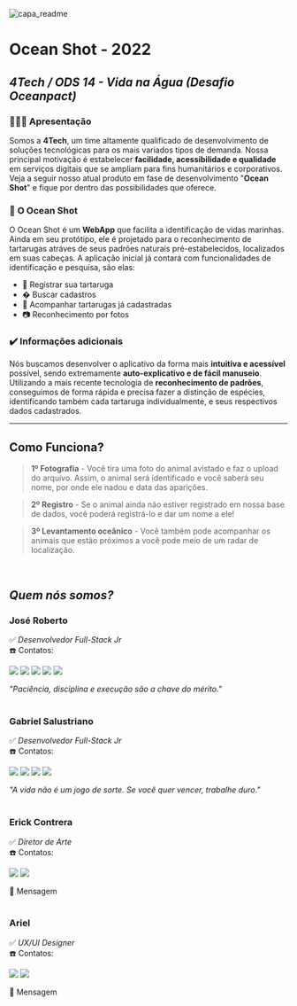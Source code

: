 <!-- [![Open in Visual Studio Code](https://classroom.github.com/assets/open-in-vscode-c66648af7eb3fe8bc4f294546bfd86ef473780cde1dea487d3c4ff354943c9ae.svg)](https://classroom.github.com/online_ide?assignment_repo_id=8362680&assignment_repo_type=AssignmentRepo) -->


![capa_readme](https://user-images.githubusercontent.com/101820369/188287190-e82833cb-8529-43c8-8326-b6068e40bfe9.png)



# **Ocean Shot - 2022**
## *4Tech / ODS 14 - Vida na Água (Desafio Oceanpact)*

### 🙋🏼‍♂️ **Apresentação**

Somos a **4Tech**, um time altamente qualificado de desenvolvimento de soluções tecnológicas para os mais variados tipos de demanda. Nossa principal motivação é estabelecer **facilidade, acessibilidade e qualidade** em serviços digitais que se ampliam para fins humanitários e corporativos. Veja a seguir nosso atual produto em fase de desenvolvimento "**Ocean Shot**" e fique por dentro das possibilidades que oferece.

<!-- Use essa seção para falar sobre as motivações de seu time e, de forma breve, qual o produto que estão trabalhando. Se possível forneça **o que** seu produto é, por exemplo: Um app, uma aplicação web, gadget, dentre outros. -->

### 🌊 **O Ocean Shot**

O Ocean Shot é um **WebApp** que facilita a identificação de vidas marinhas. Ainda em seu protótipo, ele é projetado para o reconhecimento de tartarugas atráves de seus padrões naturais pré-estabelecidos, localizados em suas cabeças. A aplicação inicial já contará com funcionalidades de identificação e pesquisa, são elas:

- 📝 Registrar sua tartaruga
- � Buscar cadastros
- 📲 Acompanhar tartarugas já cadastradas
- 📷 Reconhecimento por fotos

<!-- Adicione detalhes sobre seu produto. Levante pontos positivos, o porquê dele ser inovador, como ele se alinha com o cluster escolhido e quaisquer outras informações relevantes ao entendimento do 'porquê' e 'como' seu produto existe e atua. -->

### ✔️ **Informações adicionais** 

Nós buscamos desenvolver o aplicativo da forma mais **intuitiva e acessível** possível, sendo extremamente **auto-explicativo e de fácil manuseio**. Utilizando a mais recente tecnologia de **reconhecimento de padrões**, conseguimos de forma rápida e precisa fazer a distinção de espécies, identificando também cada tartaruga individualmente, e seus respectivos dados cadastrados.

------------------------------------------------------------------------------------------------
## Como Funciona? 
> **1º Fotografia**
	- Você tira uma foto do animal avistado e faz o upload do arquivo. Assim, o animal será identificado e você saberá seu nome, por onde ele nadou e data das aparições. 

> **2º Registro** 
	- Se o animal ainda não estiver registrado em nossa base de dados, você poderá registrá-lo e dar um nome a ele! 

> **3º Levantamento oceânico** 
	- Você também pode acompanhar os animais que estão próximos a você pode meio de um radar de localização. 

<br>

## **_Quem nós somos?_**
	
 ### **José Roberto**<br>
 ✅ *Desenvolvedor Full-Stack Jr*<br>
 ☎️ Contatos:<br>

 <div>
  <a href = "mailto:profissional.roberto.rj@gmail.com"><img src="https://img.shields.io/badge/Gmail-D14836?style=for-the-badge&logo=gmail&logoColor=white" target="_blank"></a>
  <a href="https://www.linkedin.com/in/jose-roberto-dev/" target="_blank"><img src="https://img.shields.io/badge/-LinkedIn-%230077B5?style=for-the-badge&logo=linkedin&logoColor=white" target="_blank"></a>
  <a href="https://wa.me/5521997294566"><img src="https://img.shields.io/badge/WhatsApp-25D366?style=for-the-badge&logo=whatsapp&logoColor=white" target="_blank"></a>
  <a href="https://github.com/dev-jose-roberto"><img src="https://img.shields.io/badge/github-%23121011.svg?style=for-the-badge&logo=github&logoColor=white" target="_blank"></a>
  <a href="https://www.instagram.com/josee.nt/"><img src="https://img.shields.io/badge/Instagram-%23E4405F.svg?style=for-the-badge&logo=Instagram&logoColor=white" target="_blank"></a>
</div>

_"Paciência, disciplina e execução são a chave do mérito."_<br><br>

 ### **Gabriel Salustriano**<br>
 ✅ *Desenvolvedor Full-Stack Jr*<br>
 ☎️ Contatos:<br>

<div>
  <a href = "mailto:gabrielsalustriano5566@gmail.com"><img src="https://img.shields.io/badge/Gmail-D14836?style=for-the-badge&logo=gmail&logoColor=white" target="_blank"></a>
  <a href="https://www.linkedin.com/in/gabrielsalustriano/" target="_blank"><img src="https://img.shields.io/badge/-LinkedIn-%230077B5?style=for-the-badge&logo=linkedin&logoColor=white" target="_blank"></a>
  <a href="https://github.com/GSalustrianoSouza/"><img src="https://img.shields.io/badge/github-%23121011.svg?style=for-the-badge&logo=github&logoColor=white" target="_blank"></a>
  <a href="https://www.instagram.com/sollix_tw/"><img src="https://img.shields.io/badge/Instagram-%23E4405F.svg?style=for-the-badge&logo=Instagram&logoColor=white" target="_blank"></a>
</div>

 _"A vida não é um jogo de sorte. Se você quer vencer, trabalhe duro."_<br><br>

 ### **Erick Contrera**<br>
 ✅ *Diretor de Arte*<br>
 ☎️ Contatos:<br>
 
<div>
  <a href="https://www.linkedin.com/in/eccontrera/" target="_blank"><img src="https://img.shields.io/badge/-LinkedIn-%230077B5?style=for-the-badge&logo=linkedin&logoColor=white" target="_blank"></a>
  <a href="https://www.eccontrera.me/" target="_blank"><img src="https://img.shields.io/badge/Portfolio-%23000000.svg?style=for-the-badge&logo=firefox&logoColor=#FF7139" target="_blank"></a>
</div>

 📃 Mensagem<br><br>

 ### **Ariel**<br>
 ✅ *UX/UI Designer*<br>
 ☎️ Contatos:<br>
 
<div>
  <a href = "#"><img src="https://img.shields.io/badge/Gmail-D14836?style=for-the-badge&logo=gmail&logoColor=white" target="_blank"></a>
  <a href="#" target="_blank"><img src="https://img.shields.io/badge/-LinkedIn-%230077B5?style=for-the-badge&logo=linkedin&logoColor=white" target="_blank"></a>
</div>

 📃 Mensagem<br>





<!-- Forneça informações adicionais, adicione novos tópicos ou subtópicos. Use esse arquivo como um guia rápido para manter claro os objetivos de seu projeto para os demais integrantes. Manter o foco conjunto de forma coesa lhe ajudará a criar um produto mais *sólido*.

Tenha em mente que seu trabalho nesse repositório será avaliado por um Juri Técnico, informações sobre a tecnologia usada também são bem vindas.  -->
